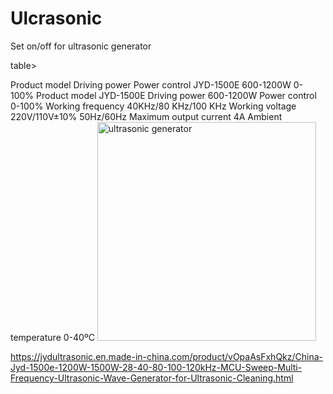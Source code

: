 # Ulcrasonic
Set on/off for ultrasonic generator

table>
  <tr>
    <th>Product model</th>
    <th>Driving power</th>
    <th>Power control</th>
  </tr>
  <tr>
    <td>JYD-1500E</td>
    <td>600-1200W</td>
    <td>0-100%</td>
  </tr>
</table>
Product model           JYD-1500E
Driving power           600-1200W
Power control           0-100%
Working frequency       40KHz/80 KHz/100 KHz
Working voltage         220V/110V±10% 50Hz/60Hz
Maximum output current  4A
Ambient temperature     0-40ºC

 <img src="https://image.made-in-china.com/43f34j00ihRrEcvmACbK/Jyd-1500e-Hot-Sale-Multi-Frequency-Ultrasonic-Wave-Generator.webp" width="350" title="ultrasonic generator" margin="0 auto">

https://jydultrasonic.en.made-in-china.com/product/vOpaAsFxhQkz/China-Jyd-1500e-1200W-1500W-28-40-80-100-120kHz-MCU-Sweep-Multi-Frequency-Ultrasonic-Wave-Generator-for-Ultrasonic-Cleaning.html
